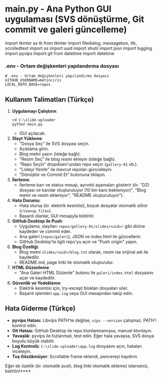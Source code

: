 # main.py - Ana Python GUI uygulaması (SVS dönüştürme, Git commit ve galeri güncelleme)
import tkinter as tk
from tkinter import filedialog, messagebox, ttk, scrolledtext
import os
import uuid
import shutil
import json
import logging
import pyvips
import git
from datetime import datetime

### .env - Ortam değişkenleri yapılandırma dosyası
```
# .env - Ortam değişkenleri yapılandırma dosyası
GITHUB_USERNAME=metinciris
LOCAL_REPO_BASE=repos
```

## Kullanım Talimatları (Türkçe)
1. **Uygulamayı Çalıştırın**:
   ```
   cd C:\slide-uploader
   python main.py
   ```
   - GUI açılacak.
2. **Slayt Yükleme**:
   - "Dosya Seç" ile SVS dosyası seçin.
   - Açıklama girin.
   - Blog metni yazın (isteğe bağlı).
   - "Resim Seç" ile blog resmi ekleyin (isteğe bağlı).
   - "Repo Seçin" dropdown'undan repo seçin (`gallery-01` vb.).
   - "Listeyi Yenile" ile mevcut repoları güncelleyin.
   - "Dönüştür ve Commit Et" butonuna tıklayın.
3. **İlerleme**:
   - İlerleme barı ve status mesajı, ayrıntılı aşamaları gösterir (ör. "DZI dosyası ve karolar oluşturuluyor (10 bin karo bekleniyor)", "Blog metni ve resim ekleniyor", "README oluşturuluyor").
4. **Hata Durumu**:
   - Hata olursa (ör. elektrik kesintisi), bozuk dosyalar otomatik silinir (`cleanup_files`).
   - Başarılı olanlar, GUI mesajıyla bildirilir.
5. **GitHub Desktop ile Push**:
   - Uygulama, slaytları `repos/gallery-01/slides/<uid>/` gibi dizine kaydeder ve commit eder.
   - Ana galeri (`repos/galeri`), JSON ve index.html ile güncellenir.
   - GitHub Desktop'ta ilgili repo'yu açın ve "Push origin" yapın.
6. **Blog Özelliği**:
   - Blog metni `slides/<uid>/blog.txt` olarak, resim ise orijinal adı ile kaydedilir.
   - README.md, page linki ile otomatik oluşturulur.
7. **HTML Düzenleme**:
   - "Ana Galeri HTML Düzenle" butonu ile `galeri/index.html` dosyasını açar ve kaydedilir.
8. **Güvenlik ve Yedekleme**:
   - Elektrik kesintisi için, try-except blokları dosyaları siler.
   - Başarılı işlemleri `app.log` veya GUI mesajından takip edin.

## Hata Giderme (Türkçe)
- **pyvips Hatası**: Libvips PATH'te değilse, `vips --version` çalışmaz. PATH'i kontrol edin.
- **Git Hatası**: GitHub Desktop ile repo klonlanmamışsa, manuel klonlayın.
- **Yavaşlık**: pyvips ile hızlanmalı, test edin. Eğer hala yavaşsa, SVS dosya boyutu büyük olabilir.
- **Log Kontrolü**: `C:\slide-uploader\app.log` dosyasını açın, hataları inceleyin.
- **Tuş Gözükmüyor**: Scrollable frame eklendi, pencereyi kaydırın.

Eğer ek özellik (ör. otomatik push, blog linki otomatik ekleme) isterseniz, belirtin!****
